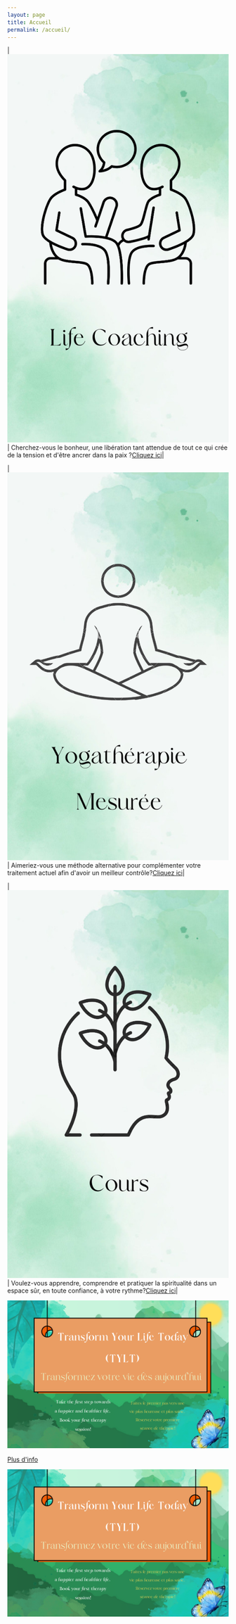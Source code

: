 ```yaml
---
layout: page
title: Accueil
permalink: /accueil/
---
```



|<a href="https://tyltonline.github.io/contact/"> ![Life coach icone](/assets/images/Lifecoach2.png "Life coach icone") </a> |  Cherchez-vous le bonheur, une libération tant attendue de tout ce qui crée de la tension et d'être ancrer dans la paix ?[Cliquez ici](https://tyltonline.github.io/contact/)|
  

|<a href="https://tyltonline.github.io/contact/"> ![Yogathérapie icone](/assets/images/YTM2.png "Yogathérapie icone") </a> | Aimeriez-vous une méthode alternative pour complémenter votre traitement actuel afin d'avoir un meilleur contrôle?[Cliquez ici](https://tyltonline.github.io/contact/)|

|<a href="https://tyltonline.github.io/contact/"> ![Cours icone](/assets/images/cours3.png "Cours icone") </a> | Voulez-vous apprendre, comprendre et pratiquer la spiritualité dans un espace sûr, en toute confiance, à votre rythme?[Cliquez ici](https://tyltonline.github.io/contact/)|

![Reservez une séance](/assets/images/Introgreen.png "Reservez une séance")

[Plus d'info](https://tyltonline.github.io/offres/)

![Reservez une séance](/assets/images/Introgreen.png "Reservez une séance")